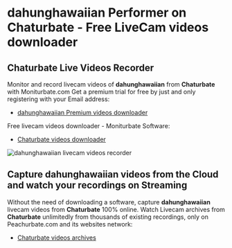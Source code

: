 # dahunghawaiian Performer on Chaturbate - Free LiveCam videos downloader

## Chaturbate Live Videos Recorder

Monitor and record livecam videos of **dahunghawaiian** from **Chaturbate** with Moniturbate.com
Get a premium trial for free by just and only registering with your Email address:
* [dahunghawaiian Premium videos downloader](https://moniturbate.com/request-demo-licence-key.html)

Free livecam videos downloader - Moniturbate Software:
* [Chaturbate videos downloader](https://moniturbate.com/moniturbate-download-software.html)

![dahunghawaiian livecam videos recorder](https://peachurnet.com/templates/moniturbate-software.png)


## Capture dahunghawaiian videos from the Cloud and watch your recordings on Streaming

Without the need of downloading a software, capture **dahunghawaiian** livecam videos from **Chaturbate** 100% online.
Watch Livecam archives from **Chaturbate** unlimitedly from thousands of existing recordings, only on Peachurbate.com and its websites network:
* [Chaturbate videos archives](https://peachurnet.com/)